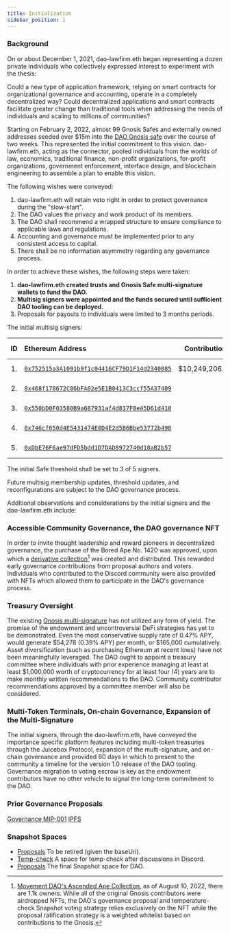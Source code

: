 ```yaml
---
title: Initialization
sidebar_position: 1
---
```


### Background

On or about December 1, 2021, dao-lawfirm.eth began representing a dozen private individuals who collectively expressed interest to experiment with the thesis:

Could a new type of application framework, relying on smart contracts for organizational governance and accounting, operate in a completely decentralized way? Could decentralized applications and smart contracts facilitate greater change than traditional tools when addressing the needs of individuals and scaling to millions of communities?

Starting on February 2, 2022, almost 99 Gnosis Safes and externally owned addresses seeded over $15m into the [DAO Gnosis safe](https://etherscan.io/address/0x143cC0A996De329C1C5723Ee4F15D2a40c1203c6) over the course of two weeks. This represented the initial commitment to this vision. dao-lawfirm.eth, acting as the connector, pooled individuals from the worlds of law, economics, traditional finance, non-profit organizations, for-profit organizations, government enforcement, interface design, and blockchain engineering to assemble a plan to enable this vision.

The following wishes were conveyed:

1. dao-lawfirm.eth will retain veto right in order to protect governance during the "slow-start".
2. The DAO values the privacy and work product of its members.
3. The DAO shall recommend a wrapped structure to ensure compliance to applicable laws and regulations.
4. Accounting and governance must be implemented prior to any consistent access to capital.
5. There shall be no information asymmetry regarding any governance process.

In order to achieve these wishes, the following steps were taken:

1. **dao-lawfirm.eth created trusts and Gnosis Safe multi-signature wallets to fund the DAO.**
2. **Multisig signers were appointed and the funds secured until sufficient DAO tooling can be deployed.**
3. Proposals for payouts to individuals were limited to 3 months periods.

The initial multisig signers:

| ID  | Ethereum Address                                                                                                        |  Contribution  | Creation Date | Created By      |
| :-: | :---------------------------------------------------------------------------------------------------------------------- | :------------: | ------------- | --------------- |
| 1.  | [`0x752515a3A1091b9f1c04416CF79D1F14d2340085`](https://etherscan.io/address/0x752515a3a1091b9f1c04416cf79d1f14d2340085) | $10,249,206.01 | 2021-11-20    | dao-lawfirm.eth |
| 2.  | [`0x468f178672C86bFA02e5E1B0413C3ccf55A37409`](https://etherscan.io/address/0x468f178672C86bFA02e5E1B0413C3ccf55A37409) |                | 2021-12-17    | dao-lawfirm.eth |
| 3.  | [`0x550bD0F03580B9a687931af4d837F8e45D61d410`](https://etherscan.io/address/0x550bD0F03580B9a687931af4d837F8e45D61d410) |                | 2021-12-17    | dao-lawfirm.eth |
| 4.  | [`0x746cf650d4E5431474E8D4E2d5B6Bbe53772b498`](https://etherscan.io/address/0x746cf650d4E5431474E8D4E2d5B6Bbe53772b498) |                | 2021-12-17    | dao-lawfirm.eth |
| 5.  | [`0xDbE76F6ae97dFD5bdd1D7DAD8972740d18aB2b57`](https://etherscan.io/address/0xDbE76F6ae97dFD5bdd1D7DAD8972740d18aB2b57) |                | 2021-12-17    | dao-lawfirm.eth |

The initial Safe threshold shall be set to 3 of 5 signers.

Future multisig membership updates, threshold updates, and reconfigurations are subject to the DAO governance process.

Additional observations and considerations by the initial signers and the dao-lawfirm.eth include:

### Accessible Community Governance, the DAO governance NFT

In order to invite thought leadership and reward pioneers in decentralized governance, the purchase of the Bored Ape No. 1420 was approved, upon which a [derivative collection](https://etherscan.io/address/0xdd407a053fa45172079916431d06E8e07f655042)[^1] was created and distributed. This rewarded early governance contributions from proposal authors and voters. Individuals who contributed to the Discord community were also provided with NFTs which allowed them to participate in the DAO's governance process.

### Treasury Oversight

The existing [Gnosis multi-signature](0x143cC0A996De329C1C5723Ee4F15D2a40c1203c6) has not utilized any form of yield. The promise of the endowment and uncontroversial DeFi strategies has yet to be demonstrated. Even the most conservative supply rate of 0.47% APY, would generate $54,278 (0.39% APY) per month, or $165,000 cumulatively. Asset diversification (such as purchasing Ethereum at recent lows) have not been meaningfully leveraged. The DAO ought to appoint a treasury committee where individuals with prior experience managing at least at least $1,000,000 worth of cryptocurrency for at least four (4) years are to make monthly written recommendations to the DAO. Community contributor recommendations approved by a committee member will also be considered.

### Multi-Token Terminals, On-chain Governance, Expansion of the Multi-Signature

The initial signers, through the dao-lawfirm.eth, have conveyed the importance specific platform features including multi-token treasuries through the Juicebox Protocol, expansion of the multi-signature, and on-chain governance and provided 60 days in which to present to the community a timeline for the version 1.0 release of the DAO tooling. Governance migration to voting escrow is key as the endowment contributors have no other vehicle to signal the long-term commitment to the DAO.

### Prior Governance Proposals

[Governance MIP-001](https://snapshot.org/#/movedao.eth/proposal/0x5494278f1f52faed8f2a0d61f0909d81d92364fa871a2b9183a61ce179bc7671)
[IPFS](https://snapshot.mypinata.cloud/ipfs/QmRDyENgBHSDNr3YuoGhS3yvnyzNfumtxoKm39h8NsD9Jn)

### Snapshot Spaces

-   [Proposals](https://snapshot.org/#/movedao.eth) To be retired (given the baseUri).
-   [Temp-check](https://snapshot.org/#/tempcheck.movedao.eth) A space for temp-check after discussions in Discord.
-   [Proposals](https://snapshot.org/#/snapshot.movedao.eth) The final Snapshot space for DAO.

[^1]: [Movement DAO's Ascended Ape Collection](https://opensea.io/collection/movement-daos-ascended-ape-collection), as of August 10, 2022, there are 1.1k owners. While all of the original Gnosis contributors were airdropped NFTs, the DAO's governance proposal and temperature-check Snapshot voting strategy relies exclusively on the NFT while the proposal ratification strategy is a weighted whitelist based on contributions to the Gnosis.
